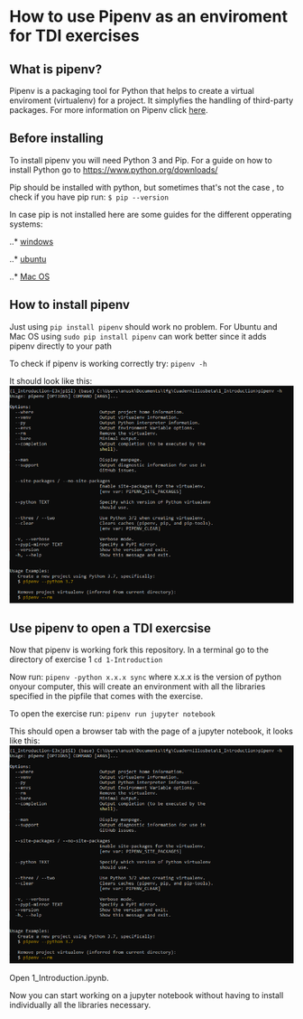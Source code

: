 # How to use Pipenv as an enviroment for TDI exercises

## What is pipenv?

Pipenv is a packaging tool for Python that helps to create a virtual enviroment (virtualenv) for a project. It simplyfies the handling of third-party packages.
For more information on Pipenv click [here](https://realpython.com/pipenv-guide/#:~:text=Pipenv%20is%20a%20packaging%20tool,a%20single%20command%20line%20tool=).

## Before installing

To install pipenv you will need Python 3 and Pip.
For a guide on how to install Python go to https://www.python.org/downloads/

Pip should be installed with python, but sometimes that's not the case , to check if you have pip run:
`$ pip --version`

In case pip is not installed here are some guides for the different opperating systems:

..* [windows](https://phoenixnap.com/kb/install-pip-windows)

..* [ubuntu](https://linuxize.com/post/how-to-install-pip-on-ubuntu-20.04/)

..* [Mac OS](https://sourabhbajaj.com/mac-setup/Python/pip.html)

## How to install pipenv

Just using
`pip install pipenv` should work no problem.
For Ubuntu and Mac OS using
`sudo pip install pipenv` can work better since it adds pipenv directly to your path

To check if pipenv is working correctly try:
`pipenv -h`

It should look like this:
![](Captura1.PNG)

## Use pipenv to open a TDI exercsise

Now that pipenv is working fork this repository.
In a terminal go to the directory of exercise 1
`cd 1-Introduction`

Now run:
`pipenv -python x.x.x sync` where x.x.x is the version of python onyour computer, this will create an environment with all the libraries specified in the pipfile that comes with the exercise.

To open the exercise run:
`pipenv run jupyter notebook`

This should open a browser tab with the page of a jupyter notebook, it looks like this:
![](Captura1.PNG)

Open 1_Introduction.ipynb.

Now you can start working on a jupyter notebook without having to install individually all the libraries necessary.
